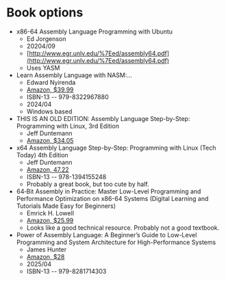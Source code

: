 # Book options

- x86-64 Assembly Language Programming with Ubuntu
  - Ed Jorgenson
  - 20204/09
  - [http://www.egr.unlv.edu/%7Eed/assembly64.pdf](http://www.egr.unlv.edu/%7Eed/assembly64.pdf)
  - Uses YASM
- Learn Assembly Language with NASM:...
  - Edward Nyirenda
  - [Amazon, $39.99](https://www.amazon.com/Learn-Assembly-Language-NASM-Programming/dp/B0D28WTK6Z/ref=sr_1_1?crid=231QSI4WMB8GC&dib=eyJ2IjoiMSJ9.UipX8Z-mJUZTO8r7LStpHUVnV0uGaCPoQBx_uEatEAIlPGxZRhkqlU1IqLu8fTeIvWWuAwJ3D87Ellkbbf1NSfS30Tu8KYM8ROb-b5PIVBaQNlGat54eXevd4vvRuxYQtr11TTgYMblj3nO1Lbr3guR7pvM3j8KmTdLfISwOPabsaLGl5mdY0ZHzGMQrb-bO.4THLBiz-4qkwA8Kn5bsUGos9wnZ9H5llF5TftQPkAkI&dib_tag=se&keywords=nasm+assembly+language+book&qid=1753226919&sprefix=nasm+assembly+language+book%2Caps%2C84&sr=8-1)
  - ISBN-13 -- 979-8322967880
  - 2024/04
  - Windows based
- THIS IS AN OLD EDITION: Assembly Language Step-by-Step: Programming with Linux, 3rd Edition
  - Jeff Duntemann
  - [Amazon, $34.05](https://www.amazon.com/Assembly-Language-Step-Step-Third/dp/0470497025/ref=sr_1_2?crid=231QSI4WMB8GC&dib=eyJ2IjoiMSJ9.UipX8Z-mJUZTO8r7LStpHUVnV0uGaCPoQBx_uEatEAIlPGxZRhkqlU1IqLu8fTeIvWWuAwJ3D87Ellkbbf1NSfS30Tu8KYM8ROb-b5PIVBaQNlGat54eXevd4vvRuxYQtr11TTgYMblj3nO1Lbr3guR7pvM3j8KmTdLfISwOPabsaLGl5mdY0ZHzGMQrb-bO.4THLBiz-4qkwA8Kn5bsUGos9wnZ9H5llF5TftQPkAkI&dib_tag=se&keywords=nasm+assembly+language+book&qid=1753226919&sprefix=nasm+assembly+language+book%2Caps%2C84&sr=8-2)
- x64 Assembly Language Step-by-Step: Programming with Linux (Tech Today) 4th Edition
  - Jeff Duntemann
  - [Amazon, 47.22](https://www.amazon.com/x64-Assembly-Language-Step-Step-dp-1394155247/dp/1394155247/ref=dp_ob_title_bk)
  - ISBN-13 -- 978-1394155248
  - Probably a great book, but too cute by half.
- 64‑Bit Assembly in Practice: Master Low-Level Programming and Performance Optimization on x86-64 Systems (Digital Learning and Tutorials Made Easy for Beginners)
  - Emrick H. Lowell
  - [Amazon, $25.99](https://www.amazon.com/64%E2%80%91Bit-Assembly-Practice-Programming-Optimization/dp/B0FH6BNBD3/ref=sr_1_7?dib=eyJ2IjoiMSJ9.UipX8Z-mJUZTO8r7LStpHUVnV0uGaCPoQBx_uEatEAIlPGxZRhkqlU1IqLu8fTeIvWWuAwJ3D87Ellkbbf1NSfS30Tu8KYM8ROb-b5PIVBaQNlGat54eXevd4vvRuxYQtr11TTgYMblj3nO1Lbr3guR7pvM3j8KmTdLfISwOPabsaLGl5mdY0ZHzGMQrb-bO.4THLBiz-4qkwA8Kn5bsUGos9wnZ9H5llF5TftQPkAkI&dib_tag=se&keywords=nasm+assembly+language+book&qid=1753228300&sr=8-7)
  - Looks like a good technical resource.  Probably not a good textbook.
- Power of Assembly Language: A Beginner’s Guide to Low-Level Programming and System Architecture for High-Performance Systems 
  - James Hunter
  - [Amazon, $28](https://www.amazon.com/Super-Easy-Assembly-Architecture-High-Performance-ebook/dp/B0F6MZ9HJN/ref=tmm_kin_swatch_0?_encoding=UTF8&dib_tag=se&dib=eyJ2IjoiMSJ9.UipX8Z-mJUZTO8r7LStpHUVnV0uGaCPoQBx_uEatEAIlPGxZRhkqlU1IqLu8fTeIvWWuAwJ3D87Ellkbbf1NSfS30Tu8KYM8ROb-b5PIVBaQNlGat54eXevd4vvRuxYQtr11TTgYMblj3nO1Lbr3guR7pvM3j8KmTdLfISwOPabsaLGl5mdY0ZHzGMQrb-bO.4THLBiz-4qkwA8Kn5bsUGos9wnZ9H5llF5TftQPkAkI&qid=1753228300&sr=8-12-spons)
  - 2025/04
  - ISBN-13 -- 979-8281714303
